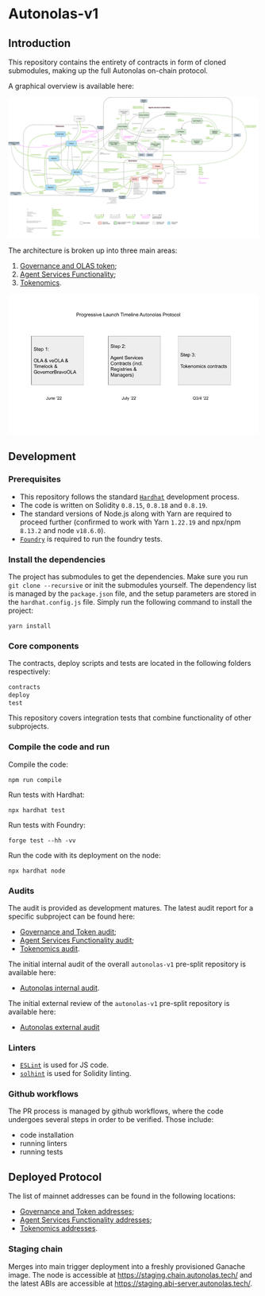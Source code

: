 # Autonolas-v1

## Introduction

This repository contains the entirety of contracts in form of cloned submodules, making up the full Autonolas on-chain protocol.

A graphical overview is available here:

![architecture](https://github.com/valory-xyz/autonolas-v1/blob/main/docs/On-chain_architecture_v5.png?raw=true)

The architecture is broken up into three main areas:

1. [Governance and OLAS token](https://github.com/valory-xyz/autonolas-governance);
2. [Agent Services Functionality](https://github.com/valory-xyz/autonolas-registries);
3. [Tokenomics](https://github.com/valory-xyz/autonolas-tokenomics).

![launch](https://github.com/valory-xyz/autonolas-v1/blob/main/docs/LaunchTimeline.png?raw=true)

## Development

### Prerequisites
- This repository follows the standard [`Hardhat`](https://hardhat.org/tutorial/) development process.
- The code is written on Solidity `0.8.15`, `0.8.18` and `0.8.19`.
- The standard versions of Node.js along with Yarn are required to proceed further (confirmed to work with Yarn `1.22.19` and npx/npm `8.13.2` and node `v18.6.0`).
- [`Foundry`](https://book.getfoundry.sh/) is required to run the foundry tests.

### Install the dependencies
The project has submodules to get the dependencies. Make sure you run `git clone --recursive` or init the submodules yourself.
The dependency list is managed by the `package.json` file, and the setup parameters are stored in the `hardhat.config.js` file.
Simply run the following command to install the project:
```
yarn install
```

### Core components
The contracts, deploy scripts and tests are located in the following folders respectively:
```
contracts
deploy
test
```
This repository covers integration tests that combine functionality of other subprojects.

### Compile the code and run
Compile the code:
```
npm run compile
```
Run tests with Hardhat:
```
npx hardhat test
```
Run tests with Foundry:
```
forge test --hh -vv
```
Run the code with its deployment on the node:
```
npx hardhat node
```

### Audits
The audit is provided as development matures. The latest audit report for a specific subproject can be found here:
- [Governance and Token audit](https://github.com/valory-xyz/autonolas-governance/blob/main/audits);
- [Agent Services Functionality audit](https://github.com/valory-xyz/autonolas-registries/blob/main/audits);
- [Tokenomics audit](https://github.com/valory-xyz/autonolas-tokenomics/blob/main/audits).

The initial internal audit of the overall `autonolas-v1` pre-split repository is available here:
- [Autonolas internal audit](https://github.com/valory-xyz/autonolas-v1/blob/main/audits).

The initial external review of the `autonolas-v1` pre-split repository is available here:
- [Autonolas external audit](https://github.com/valory-xyz/autonolas-v1/blob/main/audits/Valory_Review_Final.pdf)

### Linters
- [`ESLint`](https://eslint.org) is used for JS code.
- [`solhint`](https://github.com/protofire/solhint) is used for Solidity linting.


### Github workflows
The PR process is managed by github workflows, where the code undergoes several steps in order to be verified. Those include:
- code installation
- running linters
- running tests


## Deployed Protocol
The list of mainnet addresses can be found in the following locations:
- [Governance and Token addresses](https://github.com/valory-xyz/autonolas-governance/blob/main/docs/mainnet_addresses.json);
- [Agent Services Functionality addresses](https://github.com/valory-xyz/autonolas-registries/blob/main/docs/mainnet_addresses.json);
- [Tokenomics addresses](https://github.com/valory-xyz/autonolas-tokenomics/blob/main/docs/mainnet_addresses.json).


### Staging chain
Merges into main trigger deployment into a freshly provisioned Ganache image. The node is accessible at https://staging.chain.autonolas.tech/ and the latest ABIs are accessible at https://staging.abi-server.autonolas.tech/.

